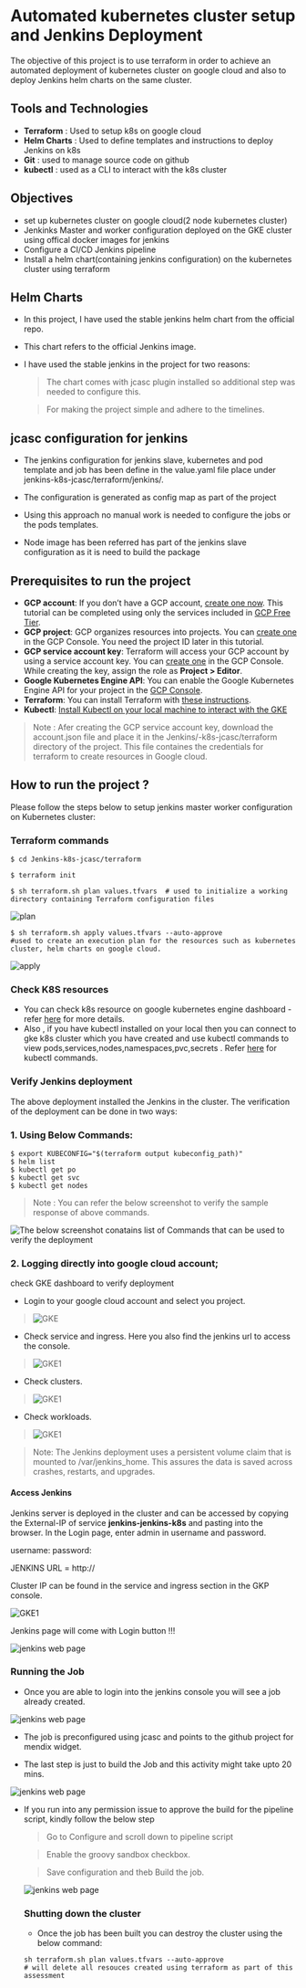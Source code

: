 # Automated kubernetes cluster setup and Jenkins Deployment 
The objective of this project is to use terraform in order to achieve an 
automated deployment of kubernetes cluster on google cloud and also to deploy Jenkins helm charts on the same cluster. 

## Tools and Technologies

- **Terraform** : Used to setup k8s on google cloud
- **Helm Charts** : Used to define templates and instructions to deploy Jenkins on k8s 
- **Git** : used to manage source code on github
- **kubectl** : used as a CLI to interact with the k8s cluster


## Objectives

- set up kubernetes cluster on google cloud(2 node kubernetes cluster)
- Jenkinks Master and worker configuration deployed on the GKE cluster using offical docker images for jenkins
- Configure a CI/CD Jenkins pipeline
- Install a helm chart(containing jenkins configuration) on the kubernetes cluster using terraform 

## Helm Charts 
- In this project, I have used the stable jenkins helm chart from the official repo.

- This chart refers to the official Jenkins image.

- I have used the stable jenkins in the project for two reasons:
    > The chart comes with jcasc plugin installed so additional step was needed to configure this.

    > For making the project simple and adhere to the timelines.

## jcasc configuration for jenkins
- The jenkins configuration for jenkins slave, kubernetes and pod template and job has been define in the value.yaml file place under jenkins-k8s-jcasc/terraform/jenkins/.

- The configuration is generated as config map as part of the project

- Using this approach no manual work is needed to configure the jobs or the pods templates.

- Node image has been referred has part of the jenkins slave configuration as it is need to build the package

## Prerequisites to run the project 
-   **GCP account**: If you don’t have a GCP account, [create one now](https://console.cloud.google.com/freetrial/). This tutorial can be
    completed using only the services included in [GCP  Free Tier](https://cloud.google.com/free/).
-   **GCP project**: GCP organizes resources into projects. You can [create one](https://console.cloud.google.com/projectcreate) in the GCP Console.
    You need the project ID later in this tutorial.
-   **GCP service account key**: Terraform will access your GCP account by using a service account key. You
    can [create one](https://console.cloud.google.com/apis/credentials/serviceaccountkey) in the GCP Console. While creating the key, assign the role as **Project > Editor**.
-   **Google Kubernetes Engine API**: You can enable the Google Kubernetes Engine API for your project in
    the [GCP Console](https://console.developers.google.com/apis/api/container.googleapis.com).
-   **Terraform**: You can install Terraform with [these instructions](https://learn.hashicorp.com/terraform/gcp/install).
-   **Kubectl**: [Install Kubectl on your local machine to interact with the GKE](https://kubernetes.io/docs/tasks/tools/install-kubectl/)

> Note : Afer creating the GCP service account key, download the account.json file and place it in the Jenkins/-k8s-jcasc/terraform directory of the project. This file containes the credentials for terraform to create resources in Google cloud.

## How to run the project ?
Please follow the steps below to setup jenkins master worker configuration on Kubernetes cluster:

### Terraform commands
```
$ cd Jenkins-k8s-jcasc/terraform
```
```
$ terraform init
```
```
$ sh terraform.sh plan values.tfvars  # used to initialize a working directory containing Terraform configuration files
```
![plan](./images/plan.PNG)

```
$ sh terraform.sh apply values.tfvars --auto-approve 
#used to create an execution plan for the resources such as kubernetes cluster, helm charts on google cloud.
```
![apply](./images/apply.PNG)
### Check K8S resources

* You can check k8s resource on google kubernetes engine dashboard - refer [here](https://cloud.google.com/kubernetes-engine/docs/concepts/dashboards) for more details.
* Also , if you have kubectl installed on your local then you can connect to gke k8s cluster which you have created and use kubectl commands to view pods,services,nodes,namespaces,pvc,secrets . Refer [here](https://kubernetes.io/docs/reference/generated/kubectl/kubectl-commands) for kubectl commands.

### Verify Jenkins deployment

The above deployment installed the Jenkins in the cluster. The verification of the deployment can be done in two ways:

### 1. Using Below Commands:
```
$ export KUBECONFIG="$(terraform output kubeconfig_path)"
$ helm list
$ kubectl get po 
$ kubectl get svc
$ kubectl get nodes 
```
> Note : You can refer the below screenshot to verify the sample response of above commands.

![The below screenshot conatains list of Commands that can be used to verify the deployment](./images/commands.PNG)

### 2. Logging directly into google cloud account;

check GKE dashboard to verify deployment
- Login to your google cloud account and select you project.

> ![GKE](./images/selectproject.PNG)

- Check service and ingress. Here you also find the jenkins url to access the console.

> ![GKE1](./images/jenkins-url.PNG)

- Check clusters.

> ![GKE1](./images/cluster.PNG)

- Check workloads.

> ![GKE1](./images/workloads.PNG)


> Note: The Jenkins deployment uses a persistent volume claim that is mounted to /var/jenkins_home. This assures the data is saved across crashes, restarts, and upgrades.


#### Access Jenkins

Jenkins server is deployed in the cluster and can be accessed by copying the External-IP of service **jenkins-jenkins-k8s** and pasting into the browser. In the Login page, enter admin in username and password.

username:
password:

JENKINS URL = http://<External IP of service>

Cluster IP can be found in the service and ingress section in the GKP console.

![GKE1](./images/jenkins-url.PNG)

Jenkins page will come with Login button !!!

![jenkins web page](./images/jenkins.PNG)




### Running the Job

- Once you are able to login into the jenkins console you will see a job already created.

![jenkins web page](./images/ManageJenkins.PNG)

- The job is preconfigured using jcasc and points to the github project for mendix widget.

- The last step is just to build the Job and this activity might take upto 20 mins.

![jenkins web page](./images/BuiltJob.PNG)

- If you run into any permission issue to approve the build for the pipeline script, kindly follow the below step
  
  > Go to Configure and scroll down to pipeline script
  
  > Enable the groovy sandbox checkbox.
  
  > Save configuration and theb Build the job.

  ![jenkins web page](./images/groovySandbox.PNG)


  ### Shutting down the cluster

  - Once the job has been built you can destroy the cluster using the below command:
  
  ```
  sh terraform.sh plan values.tfvars --auto-approve
  # will delete all resouces created using terraform as part of this assessment
  ```











